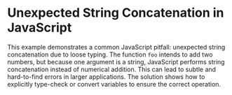 # Unexpected String Concatenation in JavaScript
This example demonstrates a common JavaScript pitfall: unexpected string concatenation due to loose typing.  The function `foo` intends to add two numbers, but because one argument is a string, JavaScript performs string concatenation instead of numerical addition. This can lead to subtle and hard-to-find errors in larger applications.  The solution shows how to explicitly type-check or convert variables to ensure the correct operation.